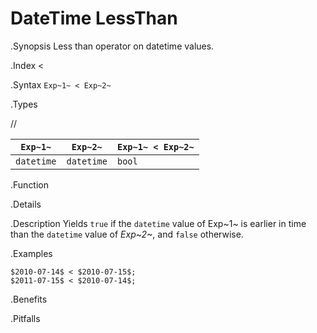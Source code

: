 # DateTime LessThan

.Synopsis
Less than operator on datetime values.

.Index
<

.Syntax
`Exp~1~ < Exp~2~`

.Types

//

| `Exp~1~`      | `Exp~2~`      | `Exp~1~ < Exp~2~`  |
| --- | --- | --- |
| `datetime`     |  `datetime`    | `bool`               |


.Function

.Details

.Description
Yields `true` if the `datetime` value of Exp~1~ is earlier in time than the `datetime` value
of _Exp~2~_, and `false` otherwise.

.Examples
```rascal-shell
$2010-07-14$ < $2010-07-15$;
$2011-07-15$ < $2010-07-14$;
```

.Benefits

.Pitfalls

